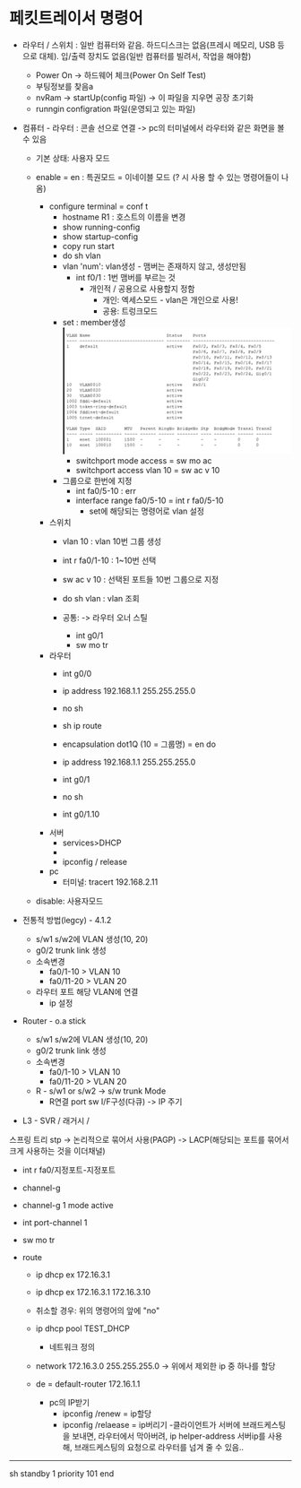 # 페킷트레이서 명령어

* 라우터 / 스위치 : 일반 컴퓨터와 같음. 하드디스크는 없음(프레시 메모리, USB 등으로 대체). 입/출력 장치도 없음(일반 컴퓨터를 빌려서, 작업을 해야함)
  - Power On -> 하드웨어 체크(Power On Self Test)
  - 부팅정보를 찾음a
  + nvRam -> startUp(config 파일) -> 이 파일을 지우면 공장 초기화
  + runngin configration 파일(운영되고 있는 파일)

* 컴퓨터 - 라우터 : 콘솔 선으로 연결 -> pc의 터미널에서 라우터와 같은 화면을 볼 수 있음
  * 기본 상태: 사용자 모드
  * enable = en : 특권모드 = 이네이블 모드 (? 시 사용 할 수 있는 명령어들이 나옴)
    - configure terminal = conf t
      - hostname R1 : 호스트의 이름을 변경
      - show running-config
      - show startup-config
      - copy run start
      - do sh vlan
      - vlan 'num': vlan생성 - 맴버는 존재하지 않고, 생성만됨
        - int f0/1 : 1번 맴버를 부르는 것
          - 개인적 / 공용으로 사용할지 정함
            - 개인: 엑세스모드 - vlan은 개인으로 사용!
            - 공용: 트렁크모드
      - set : member생성 ![vlan](./../IMG/do%20sh%20vlan.png)
        - switchport mode access = sw mo ac
        - switchport access vlan 10 = sw ac v 10
      - 그룹으로 한번에 지정
        - int fa0/5-10 : err
        - interface range fa0/5-10 = int r fa0/5-10
          - set에 해당되는 명령어로 vlan 설정
    - 스위치
      - vlan 10 : vlan 10번 그룹 생성
      - int r fa0/1-10 : 1~10번 선택
      - sw ac v 10 : 선택된 포트들 10번 그룹으로 지정
      - do sh vlan : vlan 조회

      - 공통: -> 라우터 오너 스틸
        - int g0/1
        - sw mo tr
    - 라우터
      - int g0/0
      - ip address 192.168.1.1 255.255.255.0
      - no sh
      - sh ip route
      - encapsulation dot1Q (10 = 그룹명) = en do
      - ip address 192.168.1.1 255.255.255.0
      - int g0/1
      - no sh

      - int g0/1.10
    - 서버
      - services>DHCP
      - 
      - ipconfig / release
    - pc
      - 터미널: tracert 192.168.2.11

  * disable: 사용자모드


* 전통적 방법(legcy) - 4.1.2
  - s/w1 s/w2에 VLAN 생성(10, 20)
  - g0/2 trunk link 생성
  - 소속변경
    - fa0/1-10 > VLAN 10
    - fa0/11-20 > VLAN 20
  - 라우터 포트 해당 VLAN에 연결
    - ip 설정

* Router - o.a stick
  - s/w1 s/w2에 VLAN 생성(10, 20)
  - g0/2 trunk link 생성
  - 소속변경
    - fa0/1-10 > VLAN 10
    - fa0/11-20 > VLAN 20
  - R - s/w1 or s/w2 -> s/w trunk Mode
    - R연결 port sw I/F구성(다큐) -> IP 주기

* L3 - SVR / 래거시 / 

스프링 트리
stp -> 논리적으로 묶어서 사용(PAGP) -> LACP(해당되는 포트를 묶어서 크게 사용하는 것을 이더채널)


- int r fa0/지정포트-지정포트
- channel-g
- channel-g 1 mode active
- int port-channel 1
- sw mo tr


- route
  - ip dhcp ex 172.16.3.1
  - ip dhcp ex 172.16.3.1 172.16.3.10
  - 취소할 경우: 위의 명령어의 앞에 "no"

  - ip dhcp pool TEST_DHCP
    - 네트워크 정의
  - network 172.16.3.0 255.255.255.0 -> 위에서 제외한 ip 중 하나를 할당
  - de = default-router 172.16.1.1

    * pc의 IP받기
      - ipconfig /renew     = ip할당
      - ipconfig /relaease  = ip버리기
-클라이언트가 서버에 브래드케스팅을 보내면, 라우터에서 막아버려, ip helper-address 서버ip를 사용해, 브래드케스팅의 요청으로 라우터를 넘겨 줄 수 있음..
****



sh standby 1 priority 101
end
   